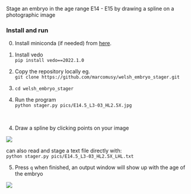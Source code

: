 Stage an embryo in the age range E14 - E15 by drawing a spline on a photographic image

### Install and run

0. Install miniconda (if needed) from [here](https://docs.conda.io/en/latest/miniconda.html).

1. Install vedo <br>
`pip install vedo==2022.1.0`

1. Copy the repository locally eg. <br>
`git clone https://github.com/marcomusy/welsh_embryo_stager.git`

2. `cd welsh_embryo_stager`

3. Run the program <br>
`python stager.py pics/E14.5_L3-03_HL2.5X.jpg`
<br>

4. Draw a spline by clicking points on your image

![](https://user-images.githubusercontent.com/32848391/158235171-80618fb1-ae35-4a30-8279-4dabdd35a92d.png)


can also read and stage a text file directly with:<br>
`python stager.py pics/E14.5_L3-03_HL2.5X_LHL.txt`

5. Press `q` when finished, an output window will show up with the age of the embryo

![](https://user-images.githubusercontent.com/32848391/158235205-438510d4-6707-4e37-b9bb-17f6516244a1.png)




